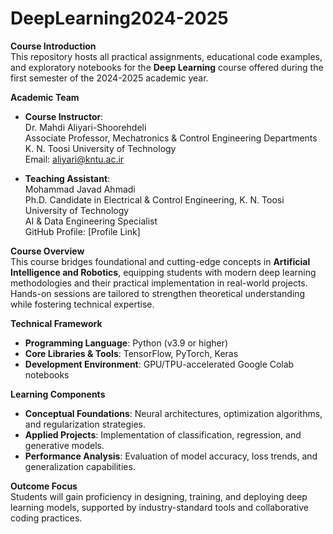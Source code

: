 # DeepLearning2024-2025
**Course Introduction**  
This repository hosts all practical assignments, educational code examples, and exploratory notebooks for the **Deep Learning** course offered during the first semester of the 2024-2025 academic year.  

**Academic Team**  
- **Course Instructor**:  
  Dr. Mahdi Aliyari-Shoorehdeli  
  Associate Professor, Mechatronics & Control Engineering Departments  
  K. N. Toosi University of Technology  
  Email: aliyari@kntu.ac.ir  

- **Teaching Assistant**:  
  Mohammad Javad Ahmadi  
  Ph.D. Candidate in Electrical & Control Engineering, K. N. Toosi University of Technology  
  AI & Data Engineering Specialist  
  GitHub Profile: [Profile Link]  

**Course Overview**  
This course bridges foundational and cutting-edge concepts in **Artificial Intelligence and Robotics**, equipping students with modern deep learning methodologies and their practical implementation in real-world projects. Hands-on sessions are tailored to strengthen theoretical understanding while fostering technical expertise.  

**Technical Framework**  
- **Programming Language**: Python (v3.9 or higher)  
- **Core Libraries & Tools**: TensorFlow, PyTorch, Keras  
- **Development Environment**: GPU/TPU-accelerated Google Colab notebooks  

**Learning Components**  
- **Conceptual Foundations**: Neural architectures, optimization algorithms, and regularization strategies.  
- **Applied Projects**: Implementation of classification, regression, and generative models.  
- **Performance Analysis**: Evaluation of model accuracy, loss trends, and generalization capabilities.  

**Outcome Focus**  
Students will gain proficiency in designing, training, and deploying deep learning models, supported by industry-standard tools and collaborative coding practices.
